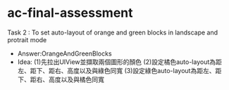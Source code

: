 # ac-final-assessment

Task 2 : To set auto-layout of orange and green blocks in landscape and protrait mode

* Answer:OrangeAndGreenBlocks
* Idea: (1)先拉出UIView並擷取兩個圖形的顏色
        (2)設定橘色auto-layout為距左、距下、距右、高度以及與綠色同寬
        (3)設定綠色auto-layout為距左、距下、距右、高度以及與橘色同寬


